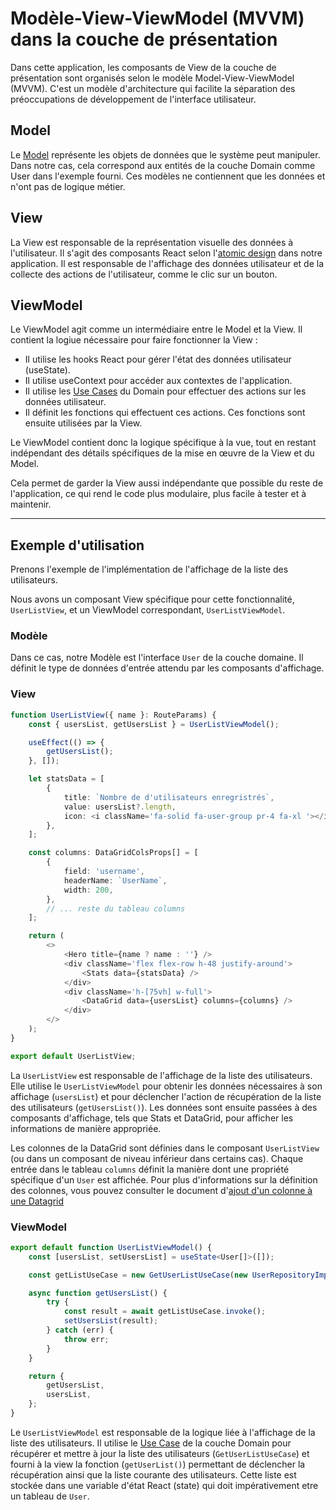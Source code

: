 # Modèle-View-ViewModel (MVVM) dans la couche de présentation

Dans cette application, les composants de View de la couche de présentation sont organisés selon le modèle Model-View-ViewModel (MVVM). C'est un modèle d'architecture qui facilite la séparation des préoccupations de développement de l'interface utilisateur.

## Model

Le [Model](model.md) représente les objets de données que le système peut manipuler. Dans notre cas, cela correspond aux entités de la couche Domain comme User dans l'exemple fourni. Ces modèles ne contiennent que les données et n'ont pas de logique métier.

## View

La View est responsable de la représentation visuelle des données à l'utilisateur. Il s'agit des composants React selon l'[atomic design](docs/atomic_design.md) dans notre application. Il est responsable de l'affichage des données utilisateur et de la collecte des actions de l'utilisateur, comme le clic sur un bouton.

## ViewModel

Le ViewModel agit comme un intermédiaire entre le Model et la View. Il contient la logiue nécessaire pour faire fonctionner la View :

- Il utilise les hooks React pour gérer l'état des données utilisateur (useState).
- Il utilise useContext pour accéder aux contextes de l'application.
- Il utilise les [Use Cases](use_case.md) du Domain pour effectuer des actions sur les données utilisateur.
- Il définit les fonctions qui effectuent ces actions. Ces fonctions sont ensuite utilisées par la View.

Le ViewModel contient donc la logique spécifique à la vue, tout en restant indépendant des détails spécifiques de la mise en œuvre de la View et du Model.

Cela permet de garder la View aussi indépendante que possible du reste de l'application, ce qui rend le code plus modulaire, plus facile à tester et à maintenir.

---

## Exemple d'utilisation

Prenons l'exemple de l'implémentation de l'affichage de la liste des utilisateurs.

Nous avons un composant View spécifique pour cette fonctionnalité, `UserListView`, et un ViewModel correspondant, `UserListViewModel`.

### Modèle

Dans ce cas, notre Modèle est l'interface `User` de la couche domaine. Il définit le type de données d'entrée attendu par les composants d'affichage.

### View

```ts
function UserListView({ name }: RouteParams) {
	const { usersList, getUsersList } = UserListViewModel();

	useEffect(() => {
		getUsersList();
	}, []);

	let statsData = [
		{
			title: `Nombre de d'utilisateurs enregristrés`,
			value: usersList?.length,
			icon: <i className='fa-solid fa-user-group pr-4 fa-xl '></i>,
		},
	];

	const columns: DataGridColsProps[] = [
		{
			field: 'username',
			headerName: `UserName`,
			width: 200,
		},
		// ... reste du tableau columns
	];

	return (
		<>
			<Hero title={name ? name : ''} />
			<div className='flex flex-row h-48 justify-around'>
				<Stats data={statsData} />
			</div>
			<div className='h-[75vh] w-full'>
				<DataGrid data={usersList} columns={columns} />
			</div>
		</>
	);
}

export default UserListView;
```

La `UserListView` est responsable de l'affichage de la liste des utilisateurs. Elle utilise le `UserListViewModel` pour obtenir les données nécessaires à son affichage (`usersList`) et pour déclencher l'action de récupération de la liste des utilisateurs (`getUsersList()`). Les données sont ensuite passées à des composants d'affichage, tels que Stats et DataGrid, pour afficher les informations de manière appropriée.

Les colonnes de la DataGrid sont définies dans le composant `UserListView` (ou dans un composant de niveau inférieur dans certains cas). Chaque entrée dans le tableau `columns` définit la manière dont une propriété spécifique d'un `User` est affichée. Pour plus d'informations sur la définition des colonnes, vous pouvez consulter le document d'[ajout d'un colonne à une Datagrid](/docs/add_datagrid_column.md)

### ViewModel

```ts
export default function UserListViewModel() {
	const [usersList, setUsersList] = useState<User[]>([]);

	const getListUseCase = new GetUserListUseCase(new UserRepositoryImpl());

	async function getUsersList() {
		try {
			const result = await getListUseCase.invoke();
			setUsersList(result);
		} catch (err) {
			throw err;
		}
	}

	return {
		getUsersList,
		usersList,
	};
}
```

Le `UserListViewModel` est responsable de la logique liée à l'affichage de la liste des utilisateurs. Il utilise le [Use Case](use_case.md) de la couche Domain pour récupérer et mettre à jour la liste des utilisateurs (`GetUserListUseCase`) et fourni à la view la fonction (`getUserList()`) permettant de déclencher la récupération ainsi que la liste courante des utilisateurs.
Cette liste est stockée dans une variable d'état React (state) qui doit impérativement etre un tableau de `User`.

